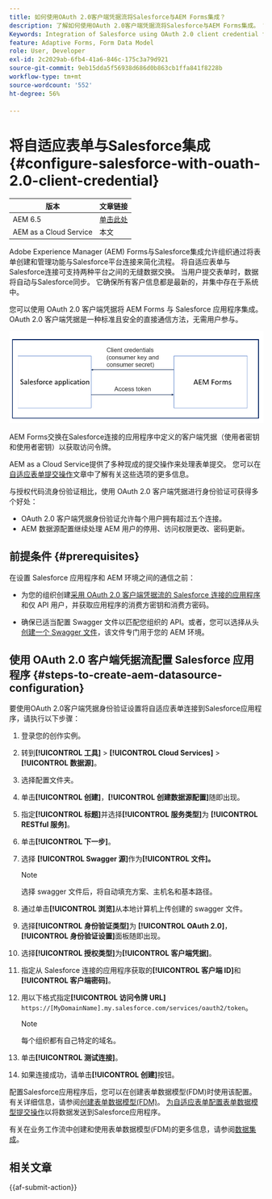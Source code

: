 ```yaml
---
title: 如何使用OAuth 2.0客户端凭据流将Salesforce与AEM Forms集成？
description: 了解如何使用OAuth 2.0客户端凭据流将Salesforce与AEM Forms集成。 它显示了AEM Forms Salesforce集成的步骤。
Keywords: Integration of Salesforce using OAuth 2.0 client credential flow, salesforce integration with oauth2 using client credential flow, salesforce and client credential integration, AEM Forms Salesforce integration
feature: Adaptive Forms, Form Data Model
role: User, Developer
exl-id: 2c2029ab-6fb4-41a6-846c-175c3a79d921
source-git-commit: 9eb15dda5f56938d686d0b863cb1ffa841f8228b
workflow-type: tm+mt
source-wordcount: '552'
ht-degree: 56%

---
```


# 将自适应表单与Salesforce集成 {#configure-salesforce-with-ouath-2.0-client-credential}

| 版本 | 文章链接 |
| -------- | ---------------------------- |
| AEM 6.5 | [单击此处](https://experienceleague.adobe.com/docs/experience-manager-65/forms/form-data-model/oauth2-client-credentials-flow-for-server-to-server-integration.html) |
| AEM as a Cloud Service | 本文 |

Adobe Experience Manager (AEM) Forms与Salesforce集成允许组织通过将表单创建和管理功能与Salesforce平台连接来简化流程。 将自适应表单与Salesforce连接可支持两种平台之间的无缝数据交换。 当用户提交表单时，数据将自动与Salesforce同步。 它确保所有客户信息都是最新的，并集中存在于系统中。

您可以使用 OAuth 2.0 客户端凭据将 AEM Forms 与 Salesforce 应用程序集成。OAuth 2.0 客户端凭据是一种标准且安全的直接通信方法，无需用户参与。

![在AEM Forms和Salesforce应用程序之间设置通信时的工作流](/help/forms/assets/salesforce-workflow.png)

AEM Forms交换在Salesforce连接的应用程序中定义的客户端凭据（使用者密钥和使用者密钥）以获取访问令牌。

AEM as a Cloud Service提供了多种现成的提交操作来处理表单提交。 您可以在[自适应表单提交操作](/help/forms/configure-submit-actions-core-components.md)文章中了解有关这些选项的更多信息。

与授权代码流身份验证相比，使用 OAuth 2.0 客户端凭据进行身份验证可获得多个好处：

* OAuth 2.0 客户端凭据身份验证允许每个用户拥有超过五个连接。
* AEM 数据源配置继续处理 AEM 用户的停用、访问权限更改、密码更新。

## 前提条件 {#prerequisites}

在设置 Salesforce 应用程序和 AEM 环境之间的通信之前：

* 为您的组织创建[采用 OAuth 2.0 客户端凭据流的 Salesforce 连接的应用程序](https://help.salesforce.com/s/articleView?id=sf.connected_app_client_credentials_setup.htm&amp;type=5)和仅 API 用户，并获取应用程序的消费方密钥和消费方密码。

* 确保已适当配置 Swagger 文件以匹配您组织的 API。或者，您可以选择从头[创建一个 Swagger 文件](https://experienceleague.adobe.com/docs/experience-manager-learn/cloud-service/forms/integrate-with-salesforce/describe-rest-api.html)，该文件专门用于您的 AEM 环境。


## 使用 OAuth 2.0 客户端凭据流配置 Salesforce 应用程序 {#steps-to-create-aem-datasource-configuration}

要使用OAuth 2.0客户端凭据身份验证设置将自适应表单连接到Salesforce应用程序，请执行以下步骤：

1. 登录您的创作实例。
1. 转到&#x200B;**[!UICONTROL 工具]** > **[!UICONTROL Cloud Services]** > **[!UICONTROL 数据源]**。
1. 选择配置文件夹。
1. 单击&#x200B;**[!UICONTROL 创建]**，**[!UICONTROL 创建数据源配置]**&#x200B;随即出现。
1. 指定&#x200B;**[!UICONTROL 标题]**&#x200B;并选择&#x200B;**[!UICONTROL 服务类型]**&#x200B;为 **[!UICONTROL RESTful 服务]**。
1. 单击&#x200B;**[!UICONTROL 下一步]**。
1. 选择 **[!UICONTROL Swagger 源]**&#x200B;作为&#x200B;**[!UICONTROL 文件]。**

   >[!NOTE]
   >
   > 选择 swagger 文件后，将自动填充方案、主机名和基本路径。

1. 通过单击&#x200B;**[!UICONTROL 浏览]**&#x200B;从本地计算机上传创建的 swagger 文件。
1. 选择&#x200B;**[!UICONTROL 身份验证类型]**&#x200B;为 **[!UICONTROL OAuth 2.0]**，**[!UICONTROL 身份验证设置]**&#x200B;面板随即出现。
1. 选择&#x200B;**[!UICONTROL 授权类型]**&#x200B;为&#x200B;**[!UICONTROL 客户端凭据]**。
1. 指定从 Salesforce 连接的应用程序获取的&#x200B;**[!UICONTROL 客户端 ID]**&#x200B;和&#x200B;**[!UICONTROL 客户端密码]**。
1. 用以下格式指定&#x200B;**[!UICONTROL 访问令牌 URL]**
   `https://[MyDomainName].my.salesforce.com/services/oauth2/token`。

   >[!NOTE]
   >
   > 每个组织都有自己特定的域名。

1. 单击&#x200B;**[!UICONTROL 测试连接]**。
1. 如果连接成功，请单击&#x200B;**[!UICONTROL 创建]**&#x200B;按钮。


配置Salesforce应用程序后，您可以在创建表单数据模型(FDM)时使用该配置。 有关详细信息，请参阅[创建表单数据模型(FDM)](create-form-data-models.md)。 [为自适应表单配置表单数据模型提交操作](/help/forms/using-form-data-model.md)以将数据发送到Salesforce应用程序。

有关在业务工作流中创建和使用表单数据模型(FDM)的更多信息，请参阅[数据集成](data-integration.md)。

## 相关文章

{{af-submit-action}}


